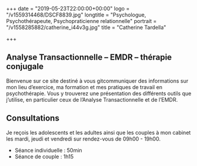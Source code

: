 +++
date = "2019-05-23T22:00:00+00:00"
logo = "/v1559314468/DSCF8839.jpg"
longtitle = "Psychologue, Psychothérapeute, Psychopraticienne relationnelle"
portrait = "/v1558285882/catherine_i44v3g.jpg"
title = "Catherine Tardella"

+++
## Analyse Transactionnelle – EMDR –  thérapie conjugale
Bienvenue sur ce site destiné à vous gitcommuniquer des informations sur mon lieu d’exercice, ma formation et mes pratiques de travail en psychothérapie. Vous y trouverez une présentation des différents outils que j’utilise, en particulier ceux de l’Analyse Transactionnelle et de l’EMDR.

## Consultations
Je reçois les adolescents et les adultes ainsi que les couples à mon cabinet les mardi, jeudi et vendredi sur rendez-vous de 09h00 - 19h00.

* Séance individuelle : 50min
* Séance de couple : 1h15